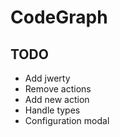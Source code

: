 CodeGraph
=========

TODO
----

- Add jwerty
- Remove actions
- Add new action
- Handle types
- Configuration modal